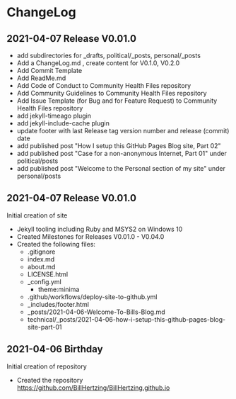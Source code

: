 # ChangeLog

## 2021-04-07 Release V0.01.0

- add subdirectories for _drafts, political/_posts, personal/_posts
- Add a ChangeLog.md , create content for V0.1.0, V0.2.0
- Add Commit Template
- Add ReadMe.md
- Add Code of Conduct to Community Health Files repository
- Add Community Guidelines  to Community Health Files repository
- Add Issue Template (for Bug and for Feature Request) to Community Health Files repository
- add jekyll-timeago plugin
- add jekyll-include-cache plugin
- update footer with last Release tag version number and release (commit) date
- add published post "How I setup this GitHub Pages Blog site, Part 02"
- add published post "Case for a non-anonymous Internet, Part 01" under political/posts
- add published post "Welcome to the Personal section of my site" under personal/posts

## 2021-04-07 Release V0.01.0

Initial creation of site

- Jekyll tooling including Ruby and MSYS2 on Windows 10
- Created Milestones for Releases V0.01.0 - V0.04.0
- Created the following files:
  - .gitignore
  - index.md
  - about.md
  - LICENSE.html
  - _config.yml
    - theme:minima
  - .github/workflows/deploy-site-to-github.yml
  - _includes/footer.html
  - _posts/2021-04-06-Welcome-To-Bills-Blog.md
  - technical/_posts/2021-04-06-how-i-setup-this-github-pages-blog-site-part-01
  
## 2021-04-06 Birthday

Initial creation of repository

- Created the repository https://github.com/BillHertzing/BillHertzing.github.io
